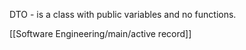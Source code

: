 DTO - is a class with public variables and no functions.

[[Software Engineering/main/active record]]